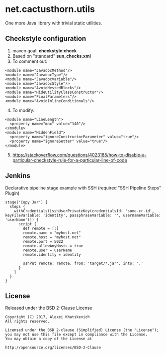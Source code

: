 # net.cactusthorn.utils

One more Java library with trivial static utilities.

## Checkstyle configuration
1. maven goal: **checkstyle:check**
2. Based on "standard" **sun_checks.xml**
3. To comment out:
```
<module name="JavadocMethod"/>
<module name="JavadocType"/>
<module name="JavadocVariable"/>
<module name="JavadocStyle"/>
<module name="AvoidNestedBlocks"/>
<module name="HideUtilityClassConstructor"/>
<module name="FinalParameters"/>
<module name="AvoidInlineConditionals"/>
```
4. To modify:
```
<module name="LineLength">
  <property name="max" value="140"/>
</module>
<module name="HiddenField">
  <property name="ignoreConstructorParameter" value="true"/>
  <property name="ignoreSetter" value="true"/>
</module>
```
5. https://stackoverflow.com/questions/4023185/how-to-disable-a-particular-checkstyle-rule-for-a-particular-line-of-code

## Jenkins
Declarative pipeline stage example with SSH (required "SSH Pipeline Steps" Plugin)
```
stage('Copy Jar') {
  steps {
    withCredentials([sshUserPrivateKey(credentialsId: 'some-cr-id', keyFileVariable: 'identity', passphraseVariable: '', usernameVariable: 'userName')]) {
      script {
        def remote = [:]
        remote.name = "myhost.net"
        remote.host = "myhost.net"
        remote.port = 5022
        remote.allowAnyHosts = true
        remote.user = userName
        remote.identity = identity

        sshPut remote: remote, from: 'target/*.jar', into: '.'
      }
    }
  }
}
```

## License
Released under the BSD 2-Clause License
```
Copyright (C) 2017, Alexei Khatskevich
All rights reserved.

Licensed under the BSD 2-clause (Simplified) License (the "License");
you may not use this file except in compliance with the License.
You may obtain a copy of the License at

http://opensource.org/licenses/BSD-2-Clause
```